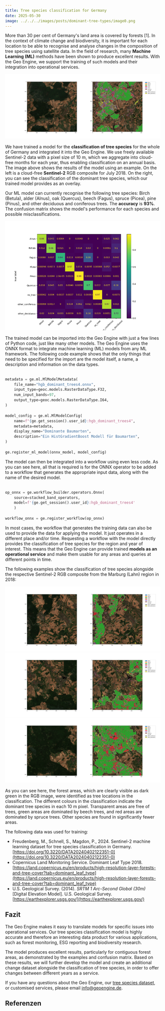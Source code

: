 ```yaml
---
title: Tree species classification for Germany
date: 2025-05-30
image: ../../../images/posts/dominant-tree-types/image0.png
---
```


More than 30 per cent of Germany's land area is covered by forests [1]. In the context of climate change and biodiversity, it is important for each location to be able to recognise and analyse changes in the composition of tree species using satellite data. In the field of research, many **Machine Learning (ML)** methods have been shown to produce excellent results. With the Geo Engine, we support the training of such models and their integration into operational services.

![Marburg](../../../images/posts/dominant-tree-types/image1.png)

We have trained a model for the **classification of tree species** for the whole of Germany and integrated it into the Geo Engine. We use freely available Sentinel-2 data with a pixel size of 10 m, which we aggregate into cloud-free months for each year, thus enabling classification on an annual basis. The image above shows the results of the model using an example. On the left is a cloud-free **Sentinel-2** RGB composite for July 2018. On the right, you can see the classification of the dominant tree species, which our trained model provides as an overlay.

Our ML model can currently recognise the following tree species: Birch (Betula), alder (Alnus), oak (Quercus), beech (Fagus), spruce (Picea), pine (Pinus), and other deciduous and coniferous trees. The **accuracy** is **93%**. The confusion matrix shows the model's performance for each species and possible misclassifications.

![Confusion Matrix](../../../images/posts/dominant-tree-types/image2.png)

The trained model can be imported into the Geo Engine with just a few lines of Python code, just like many other models. The Geo Engine uses the ONNX format to integrate machine learning (ML) models from any ML framework. The following code example shows that the only things that need to be specified for the import are the model itself, a name, a description and information on the data types.

```python

metadata = ge.ml.MlModelMetadata(
    file_name="hgb_dominant_trees4.onnx",
    input_type=geoc.models.RasterDataType.F32,
    num_input_bands=97,
    output_type=geoc.models.RasterDataType.I64,
)

model_config = ge.ml.MlModelConfig(
    name=f"{ge.get_session().user_id}:hgb_dominant_trees4",
    metadata=metadata,
    display_name="Dominante Baumarten",
    description="Ein HistGradientBoost Modell für Baumarten",
)

ge.register_ml_model(onnx_model, model_config)

```

The model can then be integrated into a workflow using even less code.
As you can see here, all that is required is for the ONNX operator to be added to a workflow that generates the appropriate input data, along with the name of the desired model.

```python

op_onnx = ge.workflow_builder.operators.Onnx(
    source=stacked_band_operators,
    model=f'{ge.get_session().user_id}:hgb_dominant_trees4'
    )

workflow_onnx = ge.register_workflow(op_onnx)

```

In most cases, the workflow that generates the training data can also be used to provide the data for applying the model. It just operates in a different place and/or time.
Requesting a workflow with the model directly provides the classification of tree species for the region and year of interest. This means that the Geo Engine can provide trained **models as an operational service** and make them usable for any areas and queries at different points in time.

The following examples show the classification of tree species alongside the respective Sentinel-2 RGB composite from the Marburg (Lahn) region in 2018:

![Marburg](../../../images/posts/dominant-tree-types/image3.png)
![Marburg](../../../images/posts/dominant-tree-types/image4.png)
![Marburg](../../../images/posts/dominant-tree-types/image5.png)

As you can see here, the forest areas, which are clearly visible as dark green in the RGB image, were identified as tree locations in the classification. The different colours in the classification indicate the dominant tree species in each 10 m pixel. Transparent areas are free of trees, green areas are dominated by beech trees, and red areas are dominated by spruce trees. Other species are found in significantly fewer areas.

The following data was used for training:

- Freudenberg, M., Schnell, S., Magdon, P., 2024\. Sentinel-2 machine learning dataset for tree species classification in Germany. [https://doi.org/10.3220/DATA20240402122351-0](https://doi.org/10.3220/DATA20240402122351-0)
- Copernicus Land Monitoring Service. Dominant Leaf Type 2018\. [https://land.copernicus.eu/en/products/high-resolution-layer-forests-and-tree-cover?tab=dominant_leaf_type](https://land.copernicus.eu/en/products/high-resolution-layer-forests-and-tree-cover?tab=dominant_leaf_type)
- U.S. Geological Survey. (2014). _SRTM 1 Arc-Second Global (30m)_ \[Digital Elevation Model\]. U.S. Geological Survey. [https://earthexplorer.usgs.gov/](https://earthexplorer.usgs.gov/)

## Fazit

The Geo Engine makes it easy to translate models for specific issues into operational services. Our tree species classification model is highly accurate and therefore an interesting data product for various applications, such as forest monitoring, ESG reporting and biodiversity research.

The model produces excellent results, particularly for contiguous forest areas, as demonstrated by the examples and confusion matrix. Based on these results, we will further develop the model and create an additional change dataset alongside the classification of tree species, in order to offer changes between different years as a service.

If you have any questions about the Geo Engine, our [tree species dataset](../data/dominant-tree-types), or customised services, please email <info@geoengine.de>.

## Referenzen

[^1]: _Der Wald in Deutschland \- ausgewählte Ergebnisse der vierten Bundeswaldinventur (2024)_
